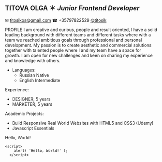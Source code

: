 TITOVA OLGA ＊ *Junior Frontend Developer*
---------------------------------------
✉ titosikos@gmail.com  ☎ +35797822529 [@titosik](https://www.instagram.com/titosik/) 

PROFILE
I am creative and curious, people and result oriented, I have a solid leading background with different teams and different tasks where with a team we reached ambitious goals through professional and personal development.
My passion is to create aesthetic and commercial solutions together with talented people where I and my team have a space for growth. I am open for new challenges and keen on sharing my experience and knowledge with others.

- Languages:
  - Russian Native
  - English Intermediate


Experience:
  - DESIGNER, 5 years
  - MARKETER, 5 years

Academic Projects:
 - Build Responsive Real World Websites with HTML5 and CSS3 (Udemy)
 - Javascript Essentials

Hello, World!
```
<script>
    alert( 'Hello, World!' );
  </script>
```
